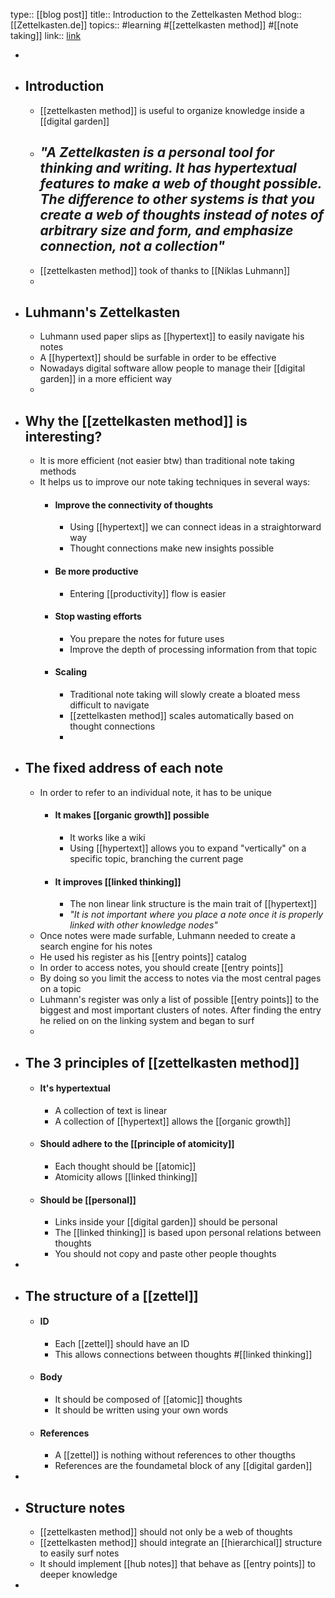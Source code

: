 type:: [[blog post]]
title:: Introduction to the Zettelkasten Method
blog:: [[Zettelkasten.de]]
topics:: #learning #[[zettelkasten method]] #[[note taking]]
link:: [link](https://zettelkasten.de/introduction/)

-
- ## Introduction
	- [[zettelkasten method]] is useful to organize knowledge inside a [[digital garden]]
	- *"A Zettelkasten is a personal tool for thinking and writing. It has hypertextual features to make a web of thought possible. The difference to other systems is that you create a web of thoughts instead of notes of arbitrary size and form, and emphasize connection, not a collection"*
		-
	- [[zettelkasten method]] took of thanks to [[Niklas Luhmann]]
	-
- ## Luhmann's Zettelkasten
	- Luhmann used paper slips as [[hypertext]] to easily navigate his notes
	- A [[hypertext]] should be surfable in order to be effective
	- Nowadays digital software allow people to manage their [[digital garden]] in a more efficient way
	-
- ## Why the [[zettelkasten method]] is interesting?
	- It is more efficient (not easier btw) than traditional note taking methods
	- It helps us to improve our note taking techniques in several ways:
		- #### Improve the connectivity of thoughts
			- Using [[hypertext]] we can connect ideas in a straightorward way
			- Thought connections make new insights possible
		- #### Be more productive
			- Entering [[productivity]] flow is easier
		- #### Stop wasting efforts
			- You prepare the notes for future uses
			- Improve the depth of processing information from that topic
		- #### Scaling
			- Traditional note taking will slowly create a bloated mess difficult to navigate
			- [[zettelkasten method]] scales automatically based on thought connections
			-
- ## The fixed address of each note
	- In order to refer to an individual note, it has to be unique
		- #### It makes [[organic growth]] possible
			- It works like a wiki
			- Using [[hypertext]] allows you to expand "vertically" on a specific topic, branching the current page
		- #### It improves [[linked thinking]]
			- The non linear link structure is the main trait of [[hypertext]]
			- *"It is not important where you place a note once it is properly linked with other knowledge nodes"*
	- Once notes were made surfable, Luhmann needed to create a search engine for his notes
	- He used his register as his [[entry points]] catalog
	- In order to access notes, you should create [[entry points]]
	- By doing so you limit the access to notes via the most central pages on a topic
	- Luhmann's register was only a list of possible [[entry points]] to the biggest and most important clusters of notes. After finding the entry he relied on on the linking system and began to surf
	-
- ## The 3 principles of [[zettelkasten method]]
	- #### It's hypertextual
		- A collection of text is linear
		- A collection of [[hypertext]] allows the [[organic growth]]
	- #### Should adhere to the [[principle of atomicity]]
		- Each thought should be [[atomic]]
		- Atomicity allows [[linked thinking]]
	- #### Should be [[personal]]
		- Links inside your [[digital garden]] should be personal
		- The [[linked thinking]] is based upon personal relations between thoughts
		- You should not copy and paste other people thoughts
-
- ## The structure of a [[zettel]]
	- #### ID
		- Each [[zettel]] should have an ID
		- This allows connections between thoughts #[[linked thinking]]
	- #### Body
		- It should be composed of [[atomic]] thoughts
		- It should be written using your own words
	- #### References
		- A [[zettel]] is nothing without references to other thougths
		- References are the foundametal block of any [[digital garden]]
-
- ## Structure notes
	- [[zettelkasten method]] should not only be a web of thoughts
	- [[zettelkasten method]] should integrate an [[hierarchical]] structure to easily surf notes
	- It should implement [[hub notes]] that behave as [[entry points]] to deeper knowledge
-